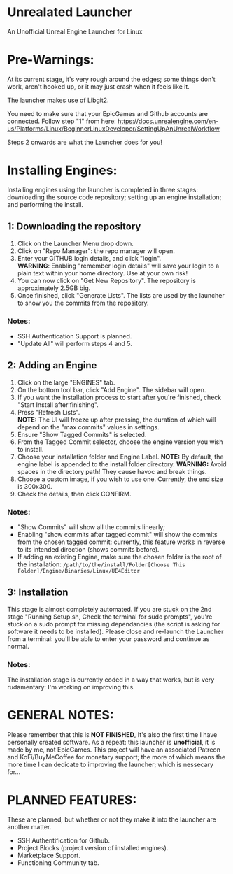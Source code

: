 # Unrealated Launcher
An Unofficial Unreal Engine Launcher for Linux

# Pre-Warnings:
At its current stage, it's very rough around the edges; some things don't work, aren't hooked up, or it may just crash when it feels like it.

The launcher makes use of Libgit2.

You need to make sure that your EpicGames and Github accounts are connected.  Follow step "1" from here: https://docs.unrealengine.com/en-us/Platforms/Linux/BeginnerLinuxDeveloper/SettingUpAnUnrealWorkflow

Steps 2 onwards are what the Launcher does for you!

# Installing Engines:
Installing engines using the launcher is completed in three stages: downloading the source code repository; setting up an engine installation; and performing the install.

## 1: Downloading the repository
1. Click on the Launcher Menu drop down.
2. Click on "Repo Manager":  the repo manager will open.
3. Enter your GITHUB login details, and click "login".  
**WARNING**: Enabling "remember login details" will save your login to a plain text within your home directory.  Use at your own risk!
4. You can now click on "Get New Repository".  The repository is approximately 2.5GB big.
5. Once finished, click "Generate Lists".  The lists are used by the launcher to show you the commits from the repository.
### Notes:
- SSH Authentication Support is planned.
- "Update All" will perform steps 4 and 5.

## 2: Adding an Engine
1. Click on the large "ENGINES" tab.
2. On the bottom tool bar, click "Add Engine".  The sidebar will open.
3. If you want the installation process to start after you're finished, check "Start Install after finishing".
4. Press "Refresh Lists".  
**NOTE:** The UI will freeze up after pressing, the duration of which will depend on the "max commits" values in settings.
4. Ensure "Show Tagged Commits" is selected.
4. From the Tagged Commit selector, choose the engine version you wish to install.
5. Choose your installation folder and Engine Label.
**NOTE:** By default, the engine label is appended to the install folder directory.
**WARNING:** Avoid spaces in the directory path!  They cause havoc and break things.
6. Choose a custom image, if you wish to use one.  Currently, the end size is 300x300.
7. Check the details, then click CONFIRM.

### Notes:
- "Show Commits" will show all the commits linearly;
- Enabling "show commits after tagged commit" will show the commits from the chosen tagged commit:  currently, this feature works in reverse to its intended direction (shows commits before).
- If adding an existing Engine, make sure the chosen folder is the root of the installation:
`/path/to/the/install/Folder[Choose This Folder]/Engine/Binaries/Linux/UE4Editor`

## 3: Installation
This stage is almost completely automated.
If you are stuck on the 2nd stage "Running Setup.sh, Check the terminal for sudo prompts", you're stuck on a sudo prompt for missing dependancies (the script is asking for software it needs to be installed).  Please close and re-launch the Launcher from a terminal:  you'll be able to enter your password and continue as normal.

### Notes:
The installation stage is currently coded in a way that works, but is very rudamentary: I'm working on improving this.

# GENERAL NOTES:
Please remember that this is **NOT FINISHED**, It's also the first time I have personally created software.
As a repeat: this launcher is **unofficial**, it is made by me, not EpicGames.
This project will have an associated Patreon and KoFi/BuyMeCoffee for monetary support; the more of which means the more time I can dedicate to improving the launcher; which is nessecary for...

# PLANNED FEATURES:
These are planned, but whether or not they make it into the launcher are another matter.
- SSH Authentification for Github.
- Project Blocks (project version of installed engines).
- Marketplace Support.
- Functioning Community tab.
